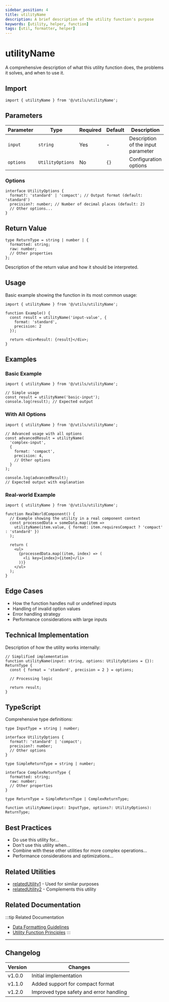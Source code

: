 ```yaml
---
sidebar_position: 4
title: utilityName
description: A brief description of the utility function's purpose
keywords: [utility, helper, function]
tags: [util, formatter, helper]
---
```


# utilityName

A comprehensive description of what this utility function does, the problems it solves, and when to use it.

## Import

```tsx
import { utilityName } from '@/utils/utilityName';
```

## Parameters

| Parameter | Type | Required | Default | Description |
|-----------|------|----------|---------|-------------|
| `input` | `string` | Yes | - | Description of the input parameter |
| `options` | `UtilityOptions` | No | `{}` | Configuration options |

### Options

```tsx
interface UtilityOptions {
  format?: 'standard' | 'compact'; // Output format (default: 'standard')
  precision?: number; // Number of decimal places (default: 2)
  // Other options...
}
```

## Return Value

```tsx
type ReturnType = string | number | { 
  formatted: string;
  raw: number;
  // Other properties
};
```

Description of the return value and how it should be interpreted.

## Usage

Basic example showing the function in its most common usage:

```tsx
import { utilityName } from '@/utils/utilityName';

function Example() {
  const result = utilityName('input-value', { 
    format: 'standard', 
    precision: 2 
  });
  
  return <div>Result: {result}</div>;
}
```

## Examples

### Basic Example

```tsx
import { utilityName } from '@/utils/utilityName';

// Simple usage
const result = utilityName('basic-input');
console.log(result); // Expected output
```

### With All Options

```tsx
import { utilityName } from '@/utils/utilityName';

// Advanced usage with all options
const advancedResult = utilityName(
  'complex-input',
  {
    format: 'compact',
    precision: 4,
    // Other options
  }
);

console.log(advancedResult);
// Expected output with explanation
```

### Real-world Example

```tsx
import { utilityName } from '@/utils/utilityName';

function RealWorldComponent() {
  // Example showing the utility in a real component context
  const processedData = someData.map(item => 
    utilityName(item.value, { format: item.requiresCompact ? 'compact' : 'standard' })
  );
  
  return (
    <ul>
      {processedData.map((item, index) => (
        <li key={index}>{item}</li>
      ))}
    </ul>
  );
}
```

## Edge Cases

- How the function handles null or undefined inputs
- Handling of invalid option values
- Error handling strategy
- Performance considerations with large inputs

## Technical Implementation

Description of how the utility works internally:

```tsx
// Simplified implementation
function utilityName(input: string, options: UtilityOptions = {}): ReturnType {
  const { format = 'standard', precision = 2 } = options;
  
  // Processing logic
  
  return result;
}
```

## TypeScript

Comprehensive type definitions:

```tsx
type InputType = string | number;

interface UtilityOptions {
  format?: 'standard' | 'compact';
  precision?: number;
  // Other options
}

type SimpleReturnType = string | number;

interface ComplexReturnType {
  formatted: string;
  raw: number;
  // Other properties
}

type ReturnType = SimpleReturnType | ComplexReturnType;

function utilityName(input: InputType, options?: UtilityOptions): ReturnType;
```

## Best Practices

- Do use this utility for...
- Don't use this utility when...
- Combine with these other utilities for more complex operations...
- Performance considerations and optimizations...

## Related Utilities

- [relatedUtility1](./related-utility-1.md) - Used for similar purposes
- [relatedUtility2](./related-utility-2.md) - Complements this utility

## Related Documentation

:::tip Related Documentation
- [Data Formatting Guidelines](../architecture/data-formatting.md)
- [Utility Function Principles](../development/utilities.md)
:::

---

## Changelog

| Version | Changes |
|---------|---------|
| v1.0.0  | Initial implementation |
| v1.1.0  | Added support for compact format |
| v1.2.0  | Improved type safety and error handling |
``` 